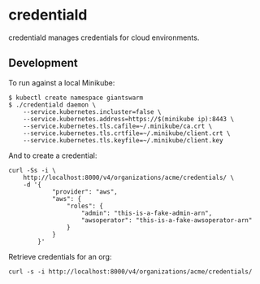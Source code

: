 # credentiald

credentiald manages credentials for cloud environments.

## Development

To run against a local Minikube:

```
$ kubectl create namespace giantswarm
$ ./credentiald daemon \
    --service.kubernetes.incluster=false \
    --service.kubernetes.address=https://$(minikube ip):8443 \
    --service.kubernetes.tls.cafile=~/.minikube/ca.crt \
    --service.kubernetes.tls.crtfile=~/.minikube/client.crt \
    --service.kubernetes.tls.keyfile=~/.minikube/client.key
```

And to create a credential:
```
curl -Ss -i \
    http://localhost:8000/v4/organizations/acme/credentials/ \
    -d '{
            "provider": "aws",
            "aws": {
                "roles": {
                    "admin": "this-is-a-fake-admin-arn",
                    "awsoperator": "this-is-a-fake-awsoperator-arn"
                }
            }
        }'
```

Retrieve credentials for an org:

```
curl -s -i http://localhost:8000/v4/organizations/acme/credentials/
```

